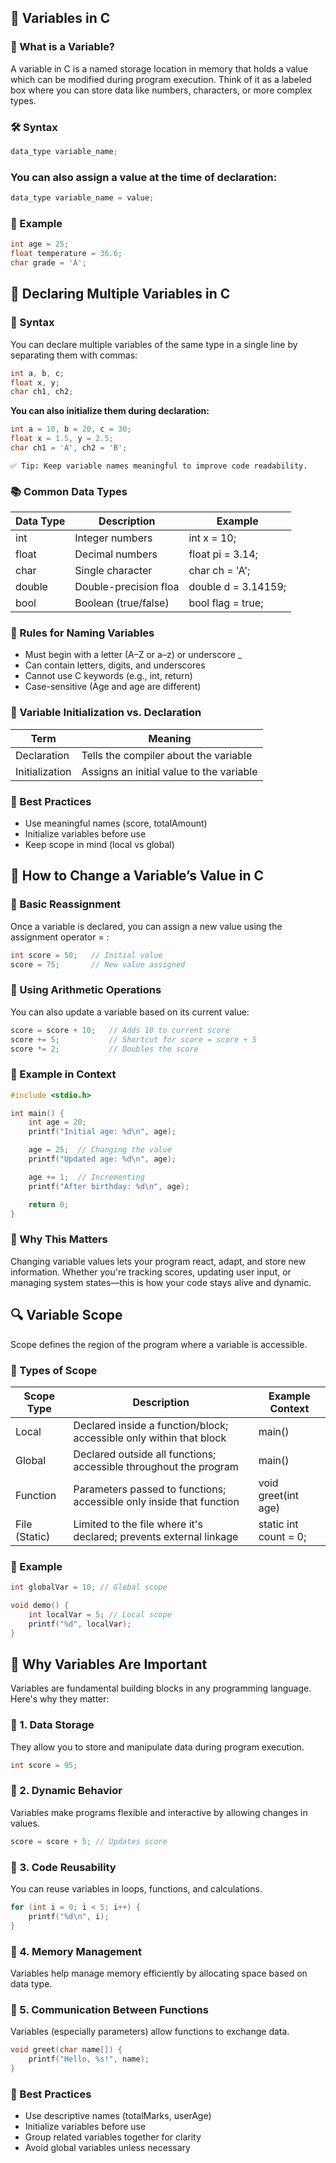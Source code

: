 ## 🧠 Variables in C
### 📌 What is a Variable?
A variable in C is a named storage location in memory that holds a value which can be modified during program execution.
Think of it as a labeled box where you can store data like numbers, characters, or more complex types.

### 🛠️ Syntax
```c
data_type variable_name;
```
### You can also assign a value at the time of declaration:
```c
data_type variable_name = value;
```
### 🧪 Example
```c
int age = 25;
float temperature = 36.6;
char grade = 'A';
```
## 🧮 Declaring Multiple Variables in C
### 📌 Syntax
You can declare multiple variables of the same type in a single line by separating them with commas:

```c
int a, b, c;
float x, y;
char ch1, ch2;
```
**You can also initialize them during declaration:**
```c
int a = 10, b = 20, c = 30;
float x = 1.5, y = 2.5;
char ch1 = 'A', ch2 = 'B';
```
` ✅ Tip: Keep variable names meaningful to improve code readability. `

### 📚 Common Data Types
| Data Type |Description  | Example | 
|----|----|----|
| int |Integer numbers  | int x = 10; | 
| float |Decimal numbers  | float pi = 3.14; | 
| char |Single character  | char ch = 'A'; | 
| double | Double-precision floa | double d = 3.14159; | 
| bool | Boolean (true/false) | bool flag = true; | 



### 🧭 Rules for Naming Variables
- Must begin with a letter (A–Z or a–z) or underscore _
- Can contain letters, digits, and underscores
- Cannot use C keywords (e.g., int, return)
- Case-sensitive (Age and age are different)

### 🔄 Variable Initialization vs. Declaration
|Term  | Meaning | 
|---------|-------------|
|  Declaration|Tells the compiler about the variable  | 
|Initialization  |Assigns an initial value to the variable  | 



### 🧼 Best Practices
- Use meaningful names (score, totalAmount)
- Initialize variables before use
- Keep scope in mind (local vs global)

## 🔄 How to Change a Variable’s Value in C
### 🧪 Basic Reassignment
Once a variable is declared, you can assign a new value using the assignment operator = :
```c
int score = 50;   // Initial value
score = 75;       // New value assigned
```
### 🔁 Using Arithmetic Operations
You can also update a variable based on its current value:
```c
score = score + 10;   // Adds 10 to current score
score += 5;           // Shortcut for score = score + 5
score *= 2;           // Doubles the score
```

### 🧠 Example in Context
```c
#include <stdio.h>

int main() {
    int age = 20;
    printf("Initial age: %d\n", age);

    age = 25;  // Changing the value
    printf("Updated age: %d\n", age);

    age += 1;  // Incrementing
    printf("After birthday: %d\n", age);

    return 0;
}
```
### 🧭 Why This Matters
Changing variable values lets your program react, adapt, and store new information. Whether you're tracking scores, updating user input, or managing system states—this is how your code stays alive and dynamic.



## 🔍 Variable Scope
Scope defines the region of the program where a variable is accessible.
### 🧱 Types of Scope
| Scope Type | Description | Example Context | 
|----|-----|---|
| Local | Declared inside a function/block; accessible only within that block | main() | 
| Global | Declared outside all functions; accessible throughout the program | main() | 
| Function | Parameters passed to functions; accessible only inside that function | void greet(int age) | 
|  File (Static)| Limited to the file where it's declared; prevents external linkage | static int count = 0; | 


### 🧪 Example
```c
int globalVar = 10; // Global scope

void demo() {
    int localVar = 5; // Local scope
    printf("%d", localVar);
}

```


## 🧠 Why Variables Are Important
Variables are fundamental building blocks in any programming language. Here's why they matter:
### 🔹 1. Data Storage
They allow you to store and manipulate data during program execution.
```c
int score = 95;
```
### 🔹 2. Dynamic Behavior
Variables make programs flexible and interactive by allowing changes in values.
```c
score = score + 5; // Updates score
```


### 🔹 3. Code Reusability
You can reuse variables in loops, functions, and calculations.
```c
for (int i = 0; i < 5; i++) {
    printf("%d\n", i);
}
```


### 🔹 4. Memory Management
Variables help manage memory efficiently by allocating space based on data type.
### 🔹 5. Communication Between Functions
Variables (especially parameters) allow functions to exchange data.
```c
void greet(char name[]) {
    printf("Hello, %s!", name);
}
```


### 🧼 Best Practices
- Use descriptive names (totalMarks, userAge)
- Initialize variables before use
- Group related variables together for clarity
- Avoid global variables unless necessary


